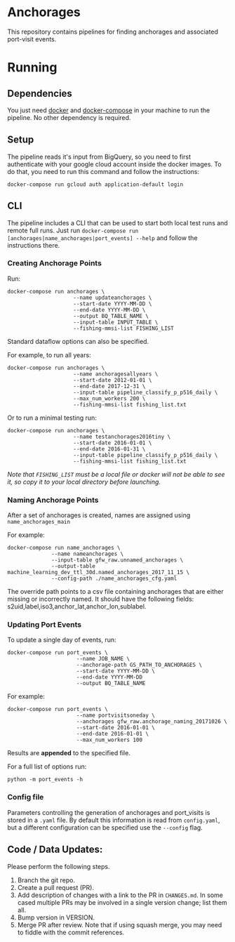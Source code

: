# Anchorages

This repository contains pipelines for finding anchorages and associated port-visit events.

# Running

## Dependencies

You just need [docker](https://www.docker.com/) and
[docker-compose](https://docs.docker.com/compose/) in your machine to run the
pipeline. No other dependency is required.

## Setup

The pipeline reads it's input from BigQuery, so you need to first authenticate
with your google cloud account inside the docker images. To do that, you need
to run this command and follow the instructions:

```
docker-compose run gcloud auth application-default login
```

## CLI

The pipeline includes a CLI that can be used to start both local test runs and
remote full runs. Just run `docker-compose run [anchorages|name_anchorages|port_events] --help` and follow the
instructions there.


### Creating Anchorage Points


Run:
  
    docker-compose run anchorages \
                         --name updateanchorages \
                         --start-date YYYY-MM-DD \
                         --end-date YYYY-MM-DD \
                         --output BQ_TABLE_NAME \
                         --input-table INPUT_TABLE \
                         --fishing-mmsi-list FISHING_LIST


Standard dataflow options can also be specified.

For example, to run all years:

    docker-compose run anchorages \
                         --name anchoragesallyears \
                         --start-date 2012-01-01 \
                         --end-date 2017-12-31 \
                         --input-table pipeline_classify_p_p516_daily \
                         --max_num_workers 200 \
                         --fishing-mmsi-list fishing_list.txt

Or to run a minimal testing run:

    docker-compose run anchorages \
                         --name testanchorages2016tiny \
                         --start-date 2016-01-01 \
                         --end-date 2016-01-31 \
                         --input-table pipeline_classify_p_p516_daily \
                         --fishing-mmsi-list fishing_list.txt

*Note that `FISHING_LIST` must be a local file or docker will not be able to see it, so copy it to your local directory before launching.*


### Naming Anchorage Points

After a set of anchorages is created, names are assigned using `name_anchorages_main`

For example:

    docker-compose run name_anchorages \
                  --name nameanchorages \
                  --input-table gfw_raw.unnamed_anchorages \
                  --output-table machine_learning_dev_ttl_30d.named_anchorages_2017_11_15 \
                  --config-path ./name_anchorages_cfg.yaml


The override path points to a csv file containing anchorages that are either missing or incorrectly named.
It should have the following fields: s2uid,label,iso3,anchor_lat,anchor_lon,sublabel.


### Updating Port Events

To update a single day of events, run:

    docker-compose run port_events \
                          --name JOB_NAME \
                          --anchorage-path GS_PATH_TO_ANCHORAGES \
                          --start-date YYYY-MM-DD \
                          --end-date YYYY-MM-DD 
                          --output BQ_TABLE_NAME

For example:

    docker-compose run port_events \
                          --name portvisitsoneday \
                          --anchorages gfw_raw.anchorage_naming_20171026 \
                          --start-date 2016-01-01 \
                          --end-date 2016-01-01 \
                          --max_num_workers 100

Results are **appended** to the specified file.

For a full list of options run:

    python -m port_events -h


### Config file

Parameters controlling the generation of anchorages and port_visits is stored
in a `.yaml` file. By default this information is read from `config.yaml`, but
a different configuration can be specified use the `--config` flag.


## Code / Data Updates:

Please perform the following steps.

1. Branch the git repo.
2. Create a pull request (PR).
3. Add description of changes with a link to the PR in `CHANGES.md`.  In some
   cased multiple PRs may be involved in a single version change; list them all.
4. Bump version in VERSION.
5. Merge PR after review. Note that if using squash merge, you may need
   to fiddle with the commit references.
